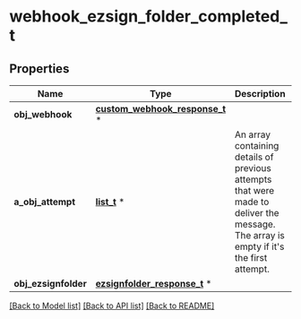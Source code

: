 # webhook_ezsign_folder_completed_t

## Properties
Name | Type | Description | Notes
------------ | ------------- | ------------- | -------------
**obj_webhook** | [**custom_webhook_response_t**](custom_webhook_response.md) \* |  | 
**a_obj_attempt** | [**list_t**](attempt_response.md) \* | An array containing details of previous attempts that were made to deliver the message. The array is empty if it&#39;s the first attempt. | 
**obj_ezsignfolder** | [**ezsignfolder_response_t**](ezsignfolder_response.md) \* |  | 

[[Back to Model list]](../README.md#documentation-for-models) [[Back to API list]](../README.md#documentation-for-api-endpoints) [[Back to README]](../README.md)


